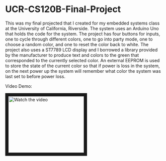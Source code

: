 # UCR-CS120B-Final-Project

This was my final projected that I created for my embedded systems class at the University of California, Riverside. The system uses an Arduino Uno that holds the code for the system. The project has four buttons for inputs, one to cycle through different colors, one to go into party mode, one to choose a random color, and one to reset the color back to white. The project also uses a ST7789 LCD display and I borrowed a library provided by the manufacturer to produce text and colors to the green that corresponded to the currently selected color. An external EEPROM is used to store the state of the current color so that if power is loss in the system, on the next power up the system will remember what color the system was last set to before power loss.

Video Demo: 

<a href="https://youtu.be/eSMH8A6l3ds" target="_blank">
 <img src="https://i9.ytimg.com/vi_webp/eSMH8A6l3ds/mq2.webp?sqp=CISi4qYG-oaymwEmCMACELQB8quKqQMa8AEB-AH-CYAC0AWKAgwIABABGGUgWihDMA8=&rs=AOn4CLBYRmY_VWds507X4IiUqLOusNJ1BA" alt="Watch the video" width="240" height="180" border="10" />
</a>
